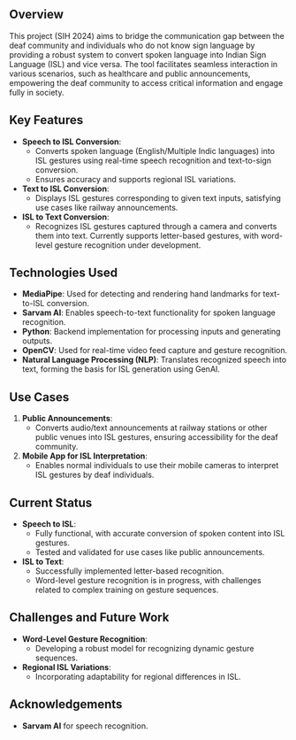 ## Overview
This project (SIH 2024) aims to bridge the communication gap between the deaf community and individuals who do not know sign language by providing a robust system to convert spoken language into Indian Sign Language (ISL) and vice versa. The tool facilitates seamless interaction in various scenarios, such as healthcare and public announcements, empowering the deaf community to access critical information and engage fully in society.

## Key Features
- **Speech to ISL Conversion**:
  - Converts spoken language (English/Multiple Indic languages) into ISL gestures using real-time speech recognition and text-to-sign conversion.
  - Ensures accuracy and supports regional ISL variations.
- **Text to ISL Conversion**:
  - Displays ISL gestures corresponding to given text inputs, satisfying use cases like railway announcements.
- **ISL to Text Conversion**:
  - Recognizes ISL gestures captured through a camera and converts them into text. Currently supports letter-based gestures, with word-level gesture recognition under development.

## Technologies Used
- **MediaPipe**: Used for detecting and rendering hand landmarks for text-to-ISL conversion.
- **Sarvam AI**: Enables speech-to-text functionality for spoken language recognition.
- **Python**: Backend implementation for processing inputs and generating outputs.
- **OpenCV**: Used for real-time video feed capture and gesture recognition.
- **Natural Language Processing (NLP)**: Translates recognized speech into text, forming the basis for ISL generation using GenAI.

## Use Cases
1. **Public Announcements**:
   - Converts audio/text announcements at railway stations or other public venues into ISL gestures, ensuring accessibility for the deaf community.
2. **Mobile App for ISL Interpretation**:
   - Enables normal individuals to use their mobile cameras to interpret ISL gestures by deaf individuals.

## Current Status
- **Speech to ISL**:
  - Fully functional, with accurate conversion of spoken content into ISL gestures.
  - Tested and validated for use cases like public announcements.
- **ISL to Text**:
  - Successfully implemented letter-based recognition.
  - Word-level gesture recognition is in progress, with challenges related to complex training on gesture sequences.


## Challenges and Future Work
- **Word-Level Gesture Recognition**:
  - Developing a robust model for recognizing dynamic gesture sequences.
- **Regional ISL Variations**:
  - Incorporating adaptability for regional differences in ISL.

## Acknowledgements
- **Sarvam AI** for speech recognition.
